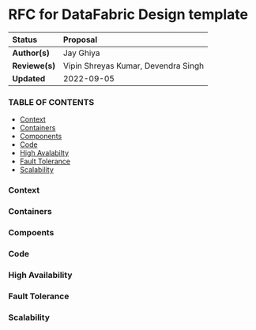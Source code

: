 # RFC for DataFabric Design template

| Status | Proposal |
:--------| :---------------------------------------------------|
| **Author(s)**  | Jay Ghiya        |
| **Reviewe(s)** | Vipin Shreyas Kumar, Devendra Singh |
| **Updated**    | 2022-09-05|

### TABLE OF CONTENTS
* [Context](#context)
* [Containers](#containers)
* [Components](#components)
* [Code](#code)
* [High Avalabilty](#availability)
* [Fault Tolerance](#fault-tolerance)
* [Scalability](#scalability)


### Context

### Containers

### Compoents

### Code

### High Availability

### Fault Tolerance

### Scalability

